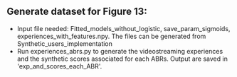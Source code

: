 ## Generate dataset for Figure 13:
* Input file needed: Fitted_models_without_logistic, save_param_sigmoids, experiences_with_features.npy. The files can be generated from Synthetic_users_implementation
* Run experiences_abrs.py to generate the videostreaming experiences and the synthetic scores associated for each ABRs. Output are saved in 'exp_and_scores_each_ABR'.